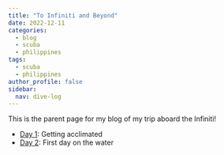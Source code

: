 ```yaml
---
title: "To Infiniti and Beyond"
date: 2022-12-11
categories:
  - blog
  - scuba
  - philippines
tags:
  - scuba
  - philippines
author_profile: false
sidebar:
  nav: dive-log
---
```


This is the parent page for my blog of my trip aboard the Infiniti!

* [Day 1](/blog/scuba/philippines/day-1): Getting acclimated
* [Day 2](/blog/scuba/philippines/day-2): First day on the water
